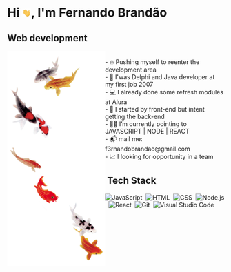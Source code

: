 

 
 <h1>  Hi <img src="hi.gif" width="20px">, I'm Fernando Brandão</h1> 
 <h2> Web development</h2>
 <img align="left" alt="an shoal fishers" height="500em" width="227" src="akira.png">
<br>
- 🔥 Pushing myself to reenter the development area  <br>
- 💾 I'was Delphi and Java developer at my first job 2007 <br>
- 💻 I already done some refresh modules at Alura  <br>
- 🔭 I started by front-end but intent getting the back-end <br>
- 🧑‍💻 I’m currently pointing to JAVASCRIPT | NODE | REACT  <br>
- 📬 mail me: f3rnandobrandao@gmail.com <br>
- 📈 I looking for opportunity in a team <br>

## &nbsp;Tech Stack

![JavaScript](https://img.shields.io/badge/-JavaScript-05122A?style=flat&logo=javascript)&nbsp;
![HTML](https://img.shields.io/badge/-HTML-05122A?style=flat&logo=HTML5)&nbsp;
![CSS](https://img.shields.io/badge/-CSS-05122A?style=flat&logo=CSS3&logoColor=1572B6)&nbsp;
![Node.js](https://img.shields.io/badge/-Node.js-05122A?style=flat&logo=node.js)&nbsp;
![React](https://img.shields.io/badge/-React-05122A?style=flat&logo=react)&nbsp;
![Git](https://img.shields.io/badge/-Git-05122A?style=flat&logo=git)&nbsp;
![Visual Studio Code](https://img.shields.io/badge/-Visual%20Studio%20Code-05122A?style=flat&logo=visual-studio-code&logoColor=007ACC)&nbsp;

